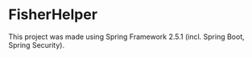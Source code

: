 # FisherHelper
This project was made using Spring Framework 2.5.1 (incl. Spring Boot, Spring Security).
